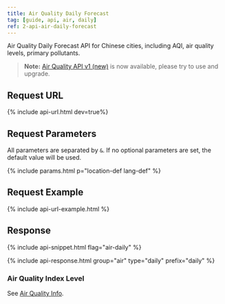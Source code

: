 ```yaml
---
title: Air Quality Daily Forecast
tag: [guide, api, air, daily]
ref: 2-api-air-daily-forecast
---
```


Air Quality Daily Forecast API for Chinese cities, including AQI, air quality levels, primary pollutants.

> **Note:** [Air Quality API v1 (new)](/en/docs/api/air-quality/) is now available, please try to use and upgrade.

## Request URL

{% include api-url.html dev=true%}

## Request Parameters

All parameters are separated by `&`. If no optional parameters are set, the default value will be used.

{% include params.html p="location-def lang-def" %}

## Request Example

{% include api-url-example.html %}

## Response

{% include api-snippet.html flag="air-daily" %}

{% include api-response.html group="air" type="daily"  prefix="daily" %}

### Air Quality Index Level

See [Air Quality Info](/en/docs/resource/air-info/).